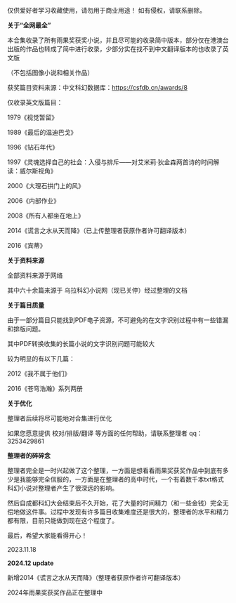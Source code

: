 仅供爱好者学习收藏使用，请勿用于商业用途！
如有侵权，请联系删除。

**关于“全网最全”**

本合集收录了所有雨果奖获奖小说，并且尽可能的收录简中版本，部分仅在港澳台出版的作品也转成了简中进行收录，少部分实在找不到中文翻译版本的也收录了英文版

（不包括图像小说和相关作品）

获奖篇目资料来源：中文科幻数据库：https://csfdb.cn/awards/8

仅收录英文版篇目：

1979《视觉暂留》

1989《最后的温迪巴戈》

1996《钻石年代》

1997《灵魂选择自己的社会：入侵与排斥——对艾米莉·狄金森两首诗的时间解读：威尔斯视角》

2000《大理石拱门上的风》

2006《内部作业》

2008《所有人都坐在地上》

2014《谎言之水从天而降》（已上传整理者获原作者许可翻译版本）

2016《宾蒂》

**关于资料来源**

全部资料来源于网络

其中六十余篇来源于 乌拉科幻小说网（现已关停）经过整理的文档

**关于篇目质量**

由于一部分篇目只能找到PDF电子资源，不可避免的在文字识别过程中有一些错漏和排版问题。

其中PDF转换收集的长篇小说的文字识别问题可能较大

较为明显的有以下几篇：

2012《我不属于他们》

2016《苍穹浩瀚》系列两册

**关于优化**

整理者后续将尽可能地对合集进行优化

如果您愿意提供 校对/排版/翻译 等方面的任何帮助，请联系整理者 qq：3253429861

**整理者的碎碎念**

整理者完全是一时兴起做了这个整理，一方面是想看看雨果奖获奖作品中到底有多少是我能够完全信服的，一方面是在整理者的高中时代，一个有着数千本txt格式科幻小说对整理者产生了很深远的影响。

然后自成都科幻大会结束后不久开始，花了大量的时间精力（和一些金钱）完全无偿地做这件事。过程中发现有许多篇目收集难度还是很大的，整理者的水平和精力都有限，目前只能做到现在这个程度了。

最后，希望大家能看得开心！

2023.11.18

**2024.12 update**

新增2014《谎言之水从天而降》（整理者获原作者许可翻译版本）

2024年雨果奖获奖作品正在整理中
